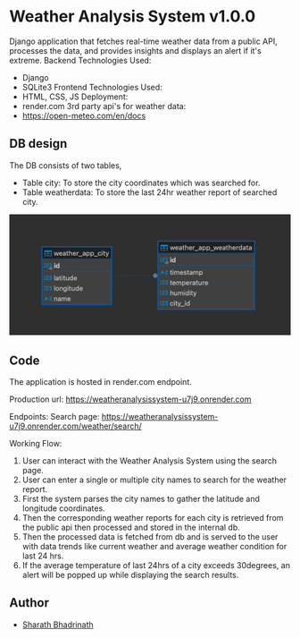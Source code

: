 
# Weather Analysis System v1.0.0
Django application that fetches real-time weather data from a public API, processes the data, and provides insights and displays an alert if it's extreme.
Backend Technologies Used:
- Django
- SQLite3
Frontend Technologies Used:
- HTML, CSS, JS
Deployment:
- render.com
3rd party api's for weather data:
- https://open-meteo.com/en/docs

## DB design
The DB consists of two tables,
- Table city: To store the city coordinates which was searched for.
- Table weatherdata: To store the last 24hr weather report of searched city.

![Database Schema](https://github.com/iamLUCISTAR/WeatherAnalysisSystem/blob/main/Screenshot%202024-09-18%20at%2010.58.39%20AM.png?raw=true)


## Code

The application is hosted in render.com endpoint.

Production url: https://weatheranalysissystem-u7j9.onrender.com

Endpoints:
Search page: https://weatheranalysissystem-u7j9.onrender.com/weather/search/

Working Flow:
  1. User can interact with the Weather Analysis System using the search page.
  2. User can enter a single or multiple city names to search for the weather report.
  3. First the system parses the city names to gather the latitude and longitude coordinates.
  4. Then the corresponding weather reports for each city is retrieved from the public api then processed and stored in the internal db.
  5. Then the processed data is fetched from db and is served to the user with data trends like current weather and average weather condition for last 24 hrs.
  6. If the average temperature of last 24hrs of a city exceeds 30degrees, an alert will be popped up while displaying the search results.

## Author

- [Sharath Bhadrinath](https://github.com/iamLUCISTAR)
